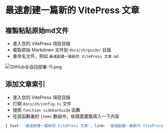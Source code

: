 # 最速創建一篇新的 VitePress 文章

## 複製粘貼原始md文件
  - 進入您的 VitePress 項目目錄
  - 複製原始 Markdown 文件到 `docs/zh/guide/` 目錄
  - 重命名文件，例如 `最速創建一篇新的 VitePress 文章.md`

![GitHub全自动部署-11.png](https://cloudflare-imgbed-7oz.pages.dev/file/1758984483979_GitHub全自动部署-11.png)

## 添加文章索引
  - 進入您的 VitePress 項目目錄
  - 打開 `docs/zh/config.ts` 文件
  - 搜索 `function sidebarGuide` 函數
  - 在該函數裏的 `items` 數組中，依葫蘆畫瓢填入一下内容
```typescript
{ text: '最速創建一篇新的 VitePress 文章', link: '最速創建一篇新的 VitePress 文章' }
```
